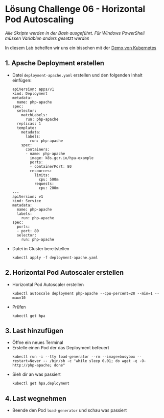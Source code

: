 # Lösung Challenge 06 - Horizontal Pod Autoscaling

*Alle Skripte werden in der Bash ausgeführt. Für Windows PowerShell müssen Variablen anders gesetzt werden*

In diesem Lab behelfen wir uns ein bisschen mit der [Demo von Kubernetes](https://kubernetes.io/docs/tasks/run-application/horizontal-pod-autoscale-walkthrough/)

## 1. Apache Deployment erstellen

- Datei `deployment-apache.yaml` erstellen und den folgenden Inhalt einfügen:
    ```
    apiVersion: apps/v1
    kind: Deployment
    metadata:
      name: php-apache
    spec:
      selector:
        matchLabels:
          run: php-apache
      replicas: 1
      template:
        metadata:
          labels:
            run: php-apache
        spec:
          containers:
          - name: php-apache
            image: k8s.gcr.io/hpa-example
            ports:
            - containerPort: 80
            resources:
              limits:
                cpu: 500m
              requests:
                cpu: 200m
    ---
    apiVersion: v1
    kind: Service
    metadata:
      name: php-apache
      labels:
        run: php-apache
    spec:
      ports:
      - port: 80
      selector:
        run: php-apache
    ```
- Datei in Cluster bereitstellen
    ```
    kubectl apply -f deployment-apache.yaml
    ```

## 2. Horizontal Pod Autoscaler erstellen

- Horizontal Pod Autoscaler erstellen
    ```
    kubectl autoscale deployment php-apache --cpu-percent=20 --min=1 --max=10
    ```
- Prüfen
    ```
    kubectl get hpa
    ```

## 3. Last hinzufügen

- Öffne ein neues Terminal
- Erstelle einen Pod der das Deployment befeuert
    ```
    kubectl run -i --tty load-generator --rm --image=busybox --restart=Never -- /bin/sh -c "while sleep 0.01; do wget -q -O- http://php-apache; done"
    ```
- Sieh dir an was passiert
    ```
    kubectl get hpa,deployment
    ```

## 4. Last wegnehmen

- Beende den Pod `load-generator` und schau was passiert
